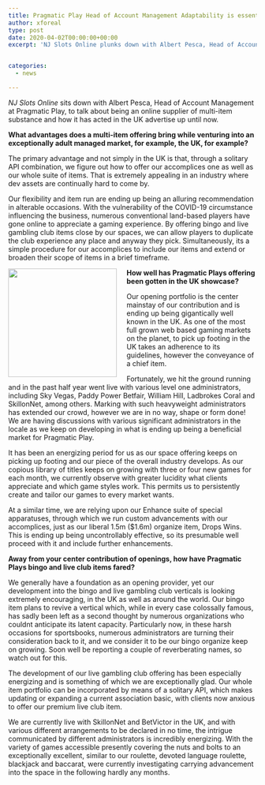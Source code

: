 ```yaml
---
title: Pragmatic Play Head of Account Management Adaptability is essential during unsure times
author: xforeal 
type: post
date: 2020-04-02T00:00:00+00:00
excerpt: 'NJ Slots Online plunks down with Albert Pesca, Head of Account Management at Pragmatic Play, to talk about being an online supplier of multi-item substance and how it has acted in the UK advertise so far '


categories:
  - news

---
```

_NJ Slots Online_ sits down with Albert Pesca, Head of Account Management at Pragmatic Play, to talk about being an online supplier of multi-item substance and how it has acted in the UK advertise up until now. 

**What advantages does a multi-item offering bring while venturing into an exceptionally adult managed market, for example, the UK, for example?** 

The primary advantage and not simply in the UK is that, through a solitary API combination, we figure out how to offer our accomplices one as well as our whole suite of items. That is extremely appealing in an industry where dev assets are continually hard to come by. 

Our flexibility and item run are ending up being an alluring recommendation in alterable occasions. With the vulnerability of the COVID-19 circumstance influencing the business, numerous conventional land-based players have gone online to appreciate a gaming experience. By offering bingo and live gambling club items close by our spaces, we can allow players to duplicate the club experience any place and anyway they pick. Simultaneously, its a simple procedure for our accomplices to include our items and extend or broaden their scope of items in a brief timeframe. 

**<img alt="" src="https://www.gamblinginsider.com/img/news_extra/AlbertPescaPragmaticPlay.jpg" style="float: left; margin-right: 20px; width: 220px; max-width: 100%;" />How well has Pragmatic Plays offering been gotten in the UK showcase?** 

Our opening portfolio is the center mainstay of our contribution and is ending up being gigantically well known in the UK. As one of the most full grown web based gaming markets on the planet, to pick up footing in the UK takes an adherence to its guidelines, however the conveyance of a chief item. 

Fortunately, we hit the ground running and in the past half year went live with various level one administrators, including Sky Vegas, Paddy Power Betfair, William Hill, Ladbrokes Coral and SkillonNet, among others. Marking with such heavyweight administrators has extended our crowd, however we are in no way, shape or form done! We are having discussions with various significant administrators in the locale as we keep on developing in what is ending up being a beneficial market for Pragmatic Play. 

It has been an energizing period for us as our space offering keeps on picking up footing and our piece of the overall industry develops. As our copious library of titles keeps on growing with three or four new games for each month, we currently observe with greater lucidity what clients appreciate and which game styles work. This permits us to persistently create and tailor our games to every market wants. 

At a similar time, we are relying upon our Enhance suite of special apparatuses, through which we run custom advancements with our accomplices, just as our liberal 1.5m ($1.6m) organize item, Drops Wins. This is ending up being uncontrollably effective, so its presumable well proceed with it and include further enhancements. 

**Away from your center contribution of openings, how have Pragmatic Plays bingo and live club items fared?** 

We generally have a foundation as an opening provider, yet our development into the bingo and live gambling club verticals is looking extremely encouraging, in the UK as well as around the world. Our bingo item plans to revive a vertical which, while in every case colossally famous, has sadly been left as a second thought by numerous organizations who couldnt anticipate its latent capacity. Particularly now, in these harsh occasions for sportsbooks, numerous administrators are turning their consideration back to it, and we consider it to be our bingo organize keep on growing. Soon well be reporting a couple of reverberating names, so watch out for this. 

The development of our live gambling club offering has been especially energizing and is something of which we are exceptionally glad. Our whole item portfolio can be incorporated by means of a solitary API, which makes updating or expanding a current association basic, with clients now anxious to offer our premium live club item. 

We are currently live with SkillonNet and BetVictor in the UK, and with various different arrangements to be declared in no time, the intrigue communicated by different administrators is incredibly energizing. With the variety of games accessible presently covering the nuts and bolts to an exceptionally excellent, similar to our roulette, devoted language roulette, blackjack and baccarat, were currently investigating carrying advancement into the space in the following hardly any months.
